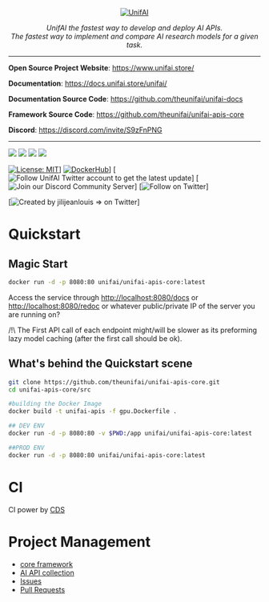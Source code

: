 <p align="center">
  <a href="https://unifai.store"><img src="https://i.ibb.co/XLgpJXc/Capture-d-e-cran-2021-10-06-a-09-10-19.png" alt="UnifAI"></a>
</p>
<p align="center">
  <em>UnifAI the fastest way to develop and deploy AI APIs.</em>
  <br/>
  <em>The fastest way to implement and compare AI research models for a given task.</em>
</p>

---
**Open Source Project Website**: <a href="https://www.unifai.store/" target="_blank">https://www.unifai.store/</a>

**Documentation**: <a href="https://docs.unifai.store/unifai/" target="_blank">https://docs.unifai.store/unifai/</a>

**Documentation Source Code**: <a href="https://github.com/theunifai/unifai-docs/" target="_blank">https://github.com/theunifai/unifai-docs</a>

**Framework Source Code**: <a href="https://github.com/theunifai/unifai-apis-core/" target="_blank">https://github.com/theunifai/unifai-apis-core</a>

**Discord**: <a href="https://discord.com/invite/S9zFnPNG" target="_blank">https://discord.com/invite/S9zFnPNG</a>

---
<p align="left">
    <a href="https://github.com/theunifai/unifai-apis-core/issues" alt="Issues">
        <img src="https://img.shields.io/github/issues/theunifai/unifai-apis-core" /></a>
    <a href="https://github.com/theunifai/unifai-apis-core/pulls" alt="Pull Requests">
        <img src="https://img.shields.io/github/issues-pr/theunifai/unifai-apis-core" /></a>
    <a href="https://github.com/theunifai/unifai-apis-core/network/members" alt="Forks">
        <img src="https://img.shields.io/github/forks/theunifai/unifai-apis-core" /></a>
    <a href="https://github.com/theunifai/unifai-apis-core/stargazers" alt="Stars">
        <img src="https://img.shields.io/github/stars/theunifai/unifai-apis-core" /></a>

</p>

[![License: MIT](https://img.shields.io/badge/License-MIT-yellow.svg)](https://opensource.org/licenses/MIT)]
[![DockerHub](https://dockeri.co/image/unifai/unifai-apis-core)](https://hub.docker.com/repository/docker/unifai/unifai-apis-core)]
[![Follow UnifAI Twitter account to get the latest update](https://img.shields.io/twitter/follow/theunifai.svg?style=social&label=Follow)]
[![Join our Discord Community Server](https://discord.gg/2T36ybdDRS)]
[![Follow on Twitter](https://twitter.com/theunifai)]

[![Created by jilijeanlouis => on Twitter](https://twitter.com/jilijeanlouis)]


# Quickstart
## Magic Start
```sh
docker run -d -p 8080:80 unifai/unifai-apis-core:latest
```
Access the service through [http://localhost:8080/docs](http://localhost:8080/docs) or [http://localhost:8080/redoc](http://localhost:8080/redoc) or whatever public/private IP of the server you are running on?

/!\ The First API call of each endpoint might/will be slower as its preforming lazy model caching (after the first call should be ok).

## What's behind the Quickstart scene
```sh
git clone https://github.com/theunifai/unifai-apis-core.git
cd unifai-apis-core/src

#building the Docker Image
docker build -t unifai-apis -f gpu.Dockerfile .

## DEV ENV
docker run -d -p 8080:80 -v $PWD:/app unifai/unifai-apis-core:latest

##PROD ENV
docker run -d -p 8080:80 unifai/unifai-apis-core:latest
```

# CI
CI power by [CDS](https://github.com/ovh/cds)

# Project Management
- [core framework](https://github.com/theunifai/unifai-apis-core/projects/1)
- [AI API collection](https://github.com/theunifai/unifai-apis-core/projects/2)
- [Issues](https://github.com/theunifai/unifai-apis-core/projects/3)
- [Pull Requests](https://github.com/theunifai/unifai-apis-core/projects/5)
